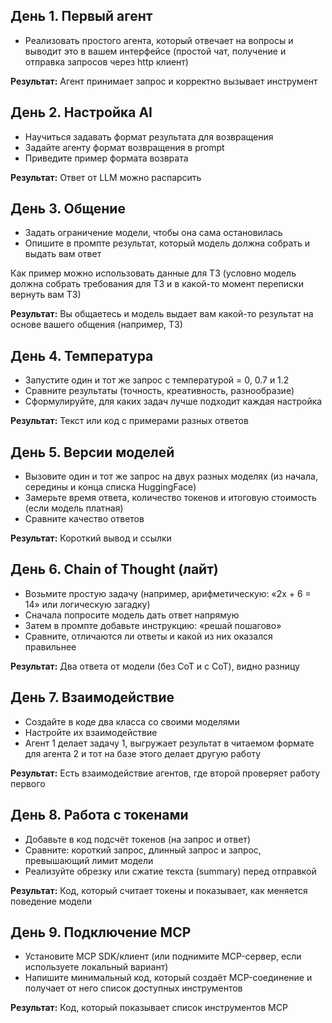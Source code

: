 ## День 1. Первый агент

- Реализовать простого агента, который отвечает на вопросы и выводит это в вашем интерфейсе (простой чат, получение и отправка запросов через http клиент)

**Результат:** Агент принимает запрос и корректно вызывает инструмент

## День 2. Настройка AI

- Научиться задавать формат результата для возвращения
- Задайте агенту формат возвращения в prompt
- Приведите пример формата возврата

**Результат:** Ответ от LLM можно распарсить

## День 3. Общение

- Задать ограничение модели, чтобы она сама остановилась
- Опишите в промпте результат, который модель должна собрать и выдать вам ответ

Как пример можно использовать данные для ТЗ (условно модель должна собрать требования для ТЗ и в какой-то момент переписки вернуть вам ТЗ)

**Результат:** Вы общаетесь и модель выдает вам какой-то результат на основе вашего общения (например, ТЗ)

## День 4. Температура

- Запустите один и тот же запрос с температурой = 0, 0.7 и 1.2
- Сравните результаты (точность, креативность, разнообразие)
- Сформулируйте, для каких задач лучше подходит каждая настройка

**Результат:** Текст или код с примерами разных ответов

## День 5. Версии моделей

- Вызовите один и тот же запрос на двух разных моделях (из начала, середины и конца списка HuggingFace)
- Замерьте время ответа, количество токенов и итоговую стоимость (если модель платная)
- Сравните качество ответов

**Результат:** Короткий вывод и ссылки

## День 6. Chain of Thought (лайт)

- Возьмите простую задачу (например, арифметическую: «2x + 6 = 14» или логическую загадку)
- Сначала попросите модель дать ответ напрямую
- Затем в промпте добавьте инструкцию: «решай пошагово»
- Сравните, отличаются ли ответы и какой из них оказался правильнее

**Результат:** Два ответа от модели (без CoT и с CoT), видно разницу

## День 7. Взаимодействие

- Создайте в коде два класса со своими моделями
- Настройте их взаимодействие
- Агент 1 делает задачу 1, выгружает результат в читаемом формате для агента 2 и тот на базе этого делает другую работу

**Результат:** Есть взаимодействие агентов, где второй проверяет работу первого

## День 8. Работа с токенами

- Добавьте в код подсчёт токенов (на запрос и ответ)
- Сравните: короткий запрос, длинный запрос и запрос, превышающий лимит модели
- Реализуйте обрезку или сжатие текста (summary) перед отправкой

**Результат:** Код, который считает токены и показывает, как меняется поведение модели

## День 9. Подключение MCP

- Установите MCP SDK/клиент (или поднимите MCP-сервер, если используете локальный вариант)
- Напишите минимальный код, который создаёт MCP-соединение и получает от него список доступных инструментов

**Результат:** Код, который показывает список инструментов MCP